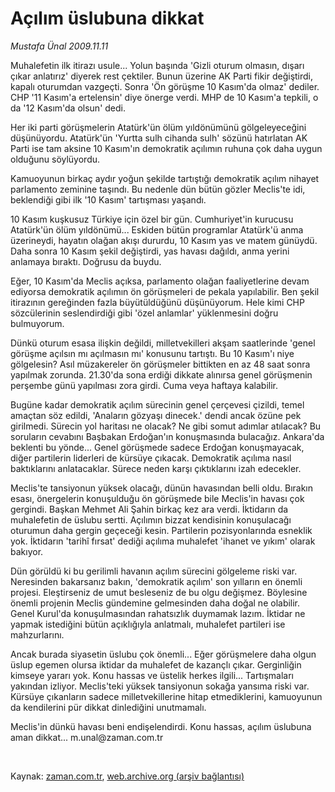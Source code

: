 # Açılım üslubuna dikkat

*Mustafa Ünal 2009.11.11*

<tr><td class="metin" colspan="2" style="padding-top: 20px; padding-left: 5px; ">Muhalefetin ilk itirazı usule... Yolun başında 'Gizli oturum olmasın, dışarı çıkar anlatırız' diyerek rest çektiler. Bunun üzerine AK Parti fikir değiştirdi, kapalı oturumdan vazgeçti. Sonra 'Ön görüşme 10 Kasım'da olmaz' dediler. CHP '11 Kasım'a ertelensin' diye önerge verdi. MHP de 10 Kasım'a tepkili, o da '12 Kasım'da olsun' dedi.</td></tr><tr><td class="metin" colspan="2" style="padding-top: 20px; padding-left: 5px; "><p> Her iki parti görüşmelerin Atatürk'ün ölüm yıldönümünü gölgeleyeceğini düşünüyordu. Atatürk'ün 'Yurtta sulh cihanda sulh' sözünü hatırlatan AK Parti ise tam aksine 10 Kasım'ın demokratik açılımın ruhuna çok daha uygun olduğunu söylüyordu.
<p> Kamuoyunun birkaç aydır yoğun şekilde tartıştığı demokratik açılım nihayet parlamento zeminine taşındı. Bu nedenle dün bütün gözler Meclis'te idi, beklendiği gibi ilk '10 Kasım' tartışması yaşandı.
<p> 10 Kasım kuşkusuz Türkiye için özel bir gün. Cumhuriyet'in kurucusu Atatürk'ün ölüm yıldönümü... Eskiden bütün programlar Atatürk'ü anma üzerineydi, hayatın olağan akışı dururdu, 10 Kasım yas ve matem günüydü. Daha sonra 10 Kasım şekil değiştirdi, yas havası dağıldı, anma yerini anlamaya bıraktı. Doğrusu da buydu.
<p> Eğer, 10 Kasım'da Meclis açıksa, parlamento olağan faaliyetlerine devam ediyorsa demokratik açılımın ön görüşmeleri de pekala yapılabilir. Ben şekil itirazının gereğinden fazla büyütüldüğünü düşünüyorum. Hele kimi CHP sözcülerinin seslendirdiği gibi 'özel anlamlar' yüklenmesini doğru bulmuyorum.
<p> Dünkü oturum esasa ilişkin değildi, milletvekilleri akşam saatlerinde 'genel görüşme açılsın mı açılmasın mı' konusunu tartıştı. Bu 10 Kasım'ı niye gölgelesin? Asıl müzakereler ön görüşmeler bittikten en az 48 saat sonra yapılmak zorunda. 21.30'da sona erdiği dikkate alınırsa genel görüşmenin perşembe günü yapılması zora girdi. Cuma veya haftaya kalabilir. 
<p> Bugüne kadar demokratik açılım sürecinin genel çerçevesi çizildi, temel amaçtan söz edildi, 'Anaların gözyaşı dinecek.' dendi ancak özüne pek girilmedi. Sürecin yol haritası ne olacak? Ne gibi somut adımlar atılacak? Bu soruların cevabını Başbakan Erdoğan'ın konuşmasında bulacağız. Ankara'da beklenti bu yönde... Genel görüşmede sadece Erdoğan konuşmayacak, diğer partilerin liderleri de kürsüye çıkacak. Demokratik açılıma nasıl baktıklarını anlatacaklar. Sürece neden karşı çıktıklarını izah edecekler.
<p> Meclis'te tansiyonun yüksek olacağı, dünün havasından belli oldu. Bırakın esası, önergelerin konuşulduğu ön görüşmede bile Meclis'in havası çok gergindi. Başkan Mehmet Ali Şahin birkaç kez ara verdi. İktidarın da muhalefetin de üslubu sertti. Açılımın bizzat kendisinin konuşulacağı oturumun daha gergin geçeceği kesin. Partilerin pozisyonlarında esneklik yok. İktidarın 'tarihî fırsat' dediği açılıma muhalefet 'ihanet ve yıkım' olarak bakıyor.
<p> Dün görüldü ki bu gerilimli havanın açılım sürecini gölgeleme riski var. Neresinden bakarsanız bakın, 'demokratik açılım' son yılların en önemli projesi. Eleştirseniz de umut besleseniz de bu olgu değişmez. Böylesine önemli projenin Meclis gündemine gelmesinden daha doğal ne olabilir. Genel Kurul'da konuşulmasından rahatsızlık duymamak lazım. İktidar ne yapmak istediğini bütün açıklığıyla anlatmalı, muhalefet partileri ise mahzurlarını.
<p> Ancak burada siyasetin üslubu çok önemli... Eğer görüşmelere daha olgun üslup egemen olursa iktidar da muhalefet de kazançlı çıkar. Gerginliğin kimseye yararı yok. Konu hassas ve üstelik herkes ilgili... Tartışmaları yakından izliyor. Meclis'teki yüksek tansiyonun sokağa yansıma riski var. Kürsüye çıkanların sadece milletvekillerine hitap etmediklerini, kamuoyunun da kendilerini pür dikkat dinlediğini unutmamalı.
<p> Meclis'in dünkü havası beni endişelendirdi. Konu hassas, açılım üslubuna aman dikkat... m.unal@zaman.com.tr
<p><br/></p></p></p></p></p></p></p></p></p></p></p></td></tr>

Kaynak: [zaman.com.tr](http://zaman.com.tr/yazar.do?yazino=914271), [web.archive.org (arşiv bağlantısı)](http://web.archive.org/web/20091124153508/http://www.zaman.com.tr:80/yazar.do?yazino=914271)

